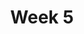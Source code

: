 ---
title: Week 5
days:
  - date: 2022-09-19
    events:
      "**Exam**{: .label .label-exam} Midterm 1":
  - date: 2022-09-21
    events:
      "**Lecture 11**{: .label .label-lec} [Introduction to Probability](https://ph142-ucb.github.io/fa22/src/lec/011_Intro-probability.pdf)": 
        "Ch. 9"
      "**Lab 4**{: .label .label-lab} [Probability Calculations](https://publichealth.datahub.berkeley.edu/hub/user-redirect/git-pull?repo=https%3A%2F%2Fgithub.com%2Fph142-ucb%2Fph142-fa22&urlpath=rstudio%2F&branch=main) (Due September 23)":
      "**Homework 4**{: .label .label-hw} [on Datahub](https://publichealth.datahub.berkeley.edu/hub/user-redirect/git-pull?repo=https%3A%2F%2Fgithub.com%2Fph142-ucb%2Fph142-fa22&urlpath=rstudio%2F&branch=main) ([Solutions](https://ph142-ucb.github.io/fa22/src/hw-sol/hw04-sol.pdf))":
  - date: 2022-09-23
    events:
      "**Lecture 12**{: .label .label-lec} [General Rules of Probability](https://ph142-ucb.github.io/fa22/src/lec/012_More-probability_notes.pdf)":
        "Ch. 10"
---